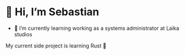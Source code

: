 # 👋 Hi, I’m Sebastian
- 🌱 I’m currently learning working as a systems administrator at Laika studios

My current side project is learning Rust 🦀
<!---
sebastiansimmons/sebastiansimmons is a ✨ special ✨ repository because its `README.md` (this file) appears on your GitHub profile.
You can click the Preview link to take a look at your changes.
--->
